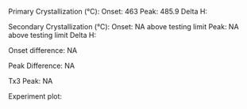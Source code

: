 Primary Crystallization (°C):
	Onset: 463
	Peak: 485.9
	Delta H: 

Secondary Crystallization  (°C):
	Onset: NA above testing limit
	Peak: NA above testing limit
	Delta H:

Onset difference: NA

Peak Difference: NA

Tx3 Peak: NA

Experiment plot:

